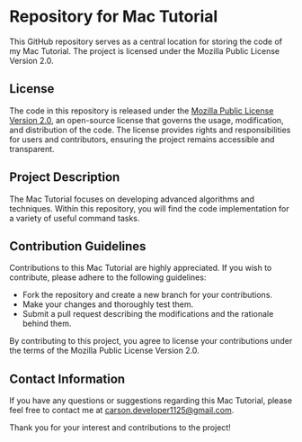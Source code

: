 # Repository for Mac Tutorial

This GitHub repository serves as a central location for storing the code of my Mac Tutorial. The project is licensed under the Mozilla Public License Version 2.0.

## License

The code in this repository is released under the [Mozilla Public License Version 2.0](https://www.mozilla.org/en-US/MPL/2.0/), an open-source license that governs the usage, modification, and distribution of the code. The license provides rights and responsibilities for users and contributors, ensuring the project remains accessible and transparent.

## Project Description

The Mac Tutorial focuses on developing advanced algorithms and techniques. Within this repository, you will find the code implementation for a variety of useful command tasks.

## Contribution Guidelines

Contributions to this Mac Tutorial are highly appreciated. If you wish to contribute, please adhere to the following guidelines:

- Fork the repository and create a new branch for your contributions.
- Make your changes and thoroughly test them.
- Submit a pull request describing the modifications and the rationale behind them.

By contributing to this project, you agree to license your contributions under the terms of the Mozilla Public License Version 2.0.

## Contact Information

If you have any questions or suggestions regarding this Mac Tutorial, please feel free to contact me at [carson.developer1125@gmail.com](mailto:carson.developer1125@gmail.com).

Thank you for your interest and contributions to the project!
